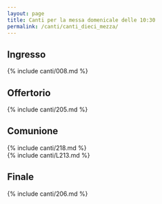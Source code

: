 ```yaml
---
layout: page
title: Canti per la messa domenicale delle 10:30
permalink: /canti/canti_dieci_mezza/
---
```


## Ingresso
{% include canti/008.md %}

## Offertorio
{% include canti/205.md %}

## Comunione   
{% include canti/218.md %}   
{% include canti/L213.md %}  

## Finale
{% include canti/206.md %}
